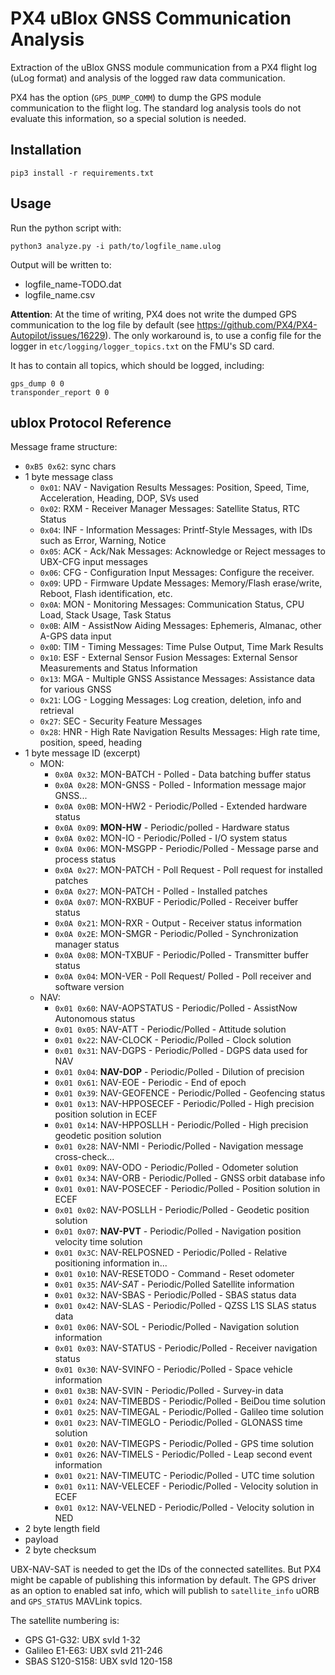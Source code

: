 # PX4 uBlox GNSS Communication Analysis
Extraction of the uBlox GNSS module communication from a PX4 flight log (uLog format) and analysis of the logged raw data communication.

PX4 has the option (`GPS_DUMP_COMM`) to dump the GPS module communication to the flight log.
The standard log analysis tools do not evaluate this information, so a special solution is needed.


## Installation
```shell
pip3 install -r requirements.txt
```


## Usage
Run the python script with:
```shell
python3 analyze.py -i path/to/logfile_name.ulog
```

Output will be written to:

- logfile_name-TODO.dat
- logfile_name.csv


**Attention**: At the time of writing, PX4 does not write the dumped GPS communication to the log file by default (see https://github.com/PX4/PX4-Autopilot/issues/16229).
The only workaround is, to use a config file for the logger in `etc/logging/logger_topics.txt` on the FMU's SD card.

It has to contain all topics, which should be logged, including:
```
gps_dump 0 0
transponder_report 0 0
```


## ublox Protocol Reference
Message frame structure:

- `0xB5 0x62`: sync chars
- 1 byte message class
    * `0x01`: NAV - Navigation Results Messages: Position, Speed, Time, Acceleration, Heading, DOP, SVs used
    * `0x02`: RXM - Receiver Manager Messages: Satellite Status, RTC Status
    * `0x04`: INF - Information Messages: Printf-Style Messages, with IDs such as Error, Warning, Notice
    * `0x05`: ACK - Ack/Nak Messages: Acknowledge or Reject messages to UBX-CFG input messages
    * `0x06`: CFG - Configuration Input Messages: Configure the receiver.
    * `0x09`: UPD - Firmware Update Messages: Memory/Flash erase/write, Reboot, Flash identification, etc.
    * `0x0A`: MON - Monitoring Messages: Communication Status, CPU Load, Stack Usage, Task Status
    * `0x0B`: AIM - AssistNow Aiding Messages: Ephemeris, Almanac, other A-GPS data input
    * `0x0D`: TIM - Timing Messages: Time Pulse Output, Time Mark Results
    * `0x10`: ESF - External Sensor Fusion Messages: External Sensor Measurements and Status Information
    * `0x13`: MGA - Multiple GNSS Assistance Messages: Assistance data for various GNSS
    * `0x21`: LOG - Logging Messages: Log creation, deletion, info and retrieval
    * `0x27`: SEC - Security Feature Messages
    * `0x28`: HNR - High Rate Navigation Results Messages: High rate time, position, speed, heading
- 1 byte message ID (excerpt)
    * MON:
        + `0x0A 0x32`: MON-BATCH - Polled - Data batching buffer status
        + `0x0A 0x28`: MON-GNSS - Polled - Information message major GNSS...
        + `0x0A 0x0B`: MON-HW2 - Periodic/Polled - Extended hardware status
        + `0x0A 0x09`: **MON-HW** - Periodic/polled - Hardware status
        + `0x0A 0x02`: MON-IO - Periodic/Polled - I/O system status
        + `0x0A 0x06`: MON-MSGPP - Periodic/Polled - Message parse and process status
        + `0x0A 0x27`: MON-PATCH - Poll Request - Poll request for installed patches
        + `0x0A 0x27`: MON-PATCH - Polled - Installed patches
        + `0x0A 0x07`: MON-RXBUF - Periodic/Polled - Receiver buffer status
        + `0x0A 0x21`: MON-RXR - Output - Receiver status information
        + `0x0A 0x2E`: MON-SMGR - Periodic/Polled - Synchronization manager status
        + `0x0A 0x08`: MON-TXBUF - Periodic/Polled - Transmitter buffer status
        + `0x0A 0x04`: MON-VER - Poll Request/ Polled - Poll receiver and software version
    * NAV:
        + `0x01 0x60`: NAV-AOPSTATUS - Periodic/Polled - AssistNow Autonomous status
        + `0x01 0x05`: NAV-ATT - Periodic/Polled - Attitude solution
        + `0x01 0x22`: NAV-CLOCK - Periodic/Polled - Clock solution
        + `0x01 0x31`: NAV-DGPS - Periodic/Polled - DGPS data used for NAV
        + `0x01 0x04`: **NAV-DOP** - Periodic/Polled - Dilution of precision
        + `0x01 0x61`: NAV-EOE - Periodic - End of epoch
        + `0x01 0x39`: NAV-GEOFENCE - Periodic/Polled - Geofencing status
        + `0x01 0x13`: NAV-HPPOSECEF - Periodic/Polled - High precision position solution in ECEF
        + `0x01 0x14`: NAV-HPPOSLLH - Periodic/Polled - High precision geodetic position solution
        + `0x01 0x28`: NAV-NMI - Periodic/Polled - Navigation message cross-check...
        + `0x01 0x09`: NAV-ODO - Periodic/Polled - Odometer solution
        + `0x01 0x34`: NAV-ORB - Periodic/Polled - GNSS orbit database info
        + `0x01 0x01`: NAV-POSECEF - Periodic/Polled - Position solution in ECEF
        + `0x01 0x02`: NAV-POSLLH - Periodic/Polled - Geodetic position solution
        + `0x01 0x07`: **NAV-PVT** - Periodic/Polled - Navigation position velocity time solution
        + `0x01 0x3C`: NAV-RELPOSNED - Periodic/Polled - Relative positioning information in...
        + `0x01 0x10`: NAV-RESETODO - Command - Reset odometer
        + `0x01 0x35`: _NAV-SAT_ - Periodic/Polled Satellite information
        + `0x01 0x32`: NAV-SBAS - Periodic/Polled - SBAS status data
        + `0x01 0x42`: NAV-SLAS - Periodic/Polled - QZSS L1S SLAS status data
        + `0x01 0x06`: NAV-SOL - Periodic/Polled - Navigation solution information
        + `0x01 0x03`: NAV-STATUS - Periodic/Polled - Receiver navigation status
        + `0x01 0x30`: NAV-SVINFO - Periodic/Polled - Space vehicle information
        + `0x01 0x3B`: NAV-SVIN - Periodic/Polled - Survey-in data
        + `0x01 0x24`: NAV-TIMEBDS - Periodic/Polled - BeiDou time solution
        + `0x01 0x25`: NAV-TIMEGAL - Periodic/Polled - Galileo time solution
        + `0x01 0x23`: NAV-TIMEGLO - Periodic/Polled - GLONASS time solution
        + `0x01 0x20`: NAV-TIMEGPS - Periodic/Polled - GPS time solution
        + `0x01 0x26`: NAV-TIMELS - Periodic/Polled - Leap second event information
        + `0x01 0x21`: NAV-TIMEUTC - Periodic/Polled - UTC time solution
        + `0x01 0x11`: NAV-VELECEF - Periodic/Polled - Velocity solution in ECEF
        + `0x01 0x12`: NAV-VELNED - Periodic/Polled - Velocity solution in NED
- 2 byte length field
- payload
- 2 byte checksum


UBX-NAV-SAT is needed to get the IDs of the connected satellites.
But PX4 might be capable of publishing this information by default.
The GPS driver as an option to enabled sat info, which will publish to `satellite_info` uORB and `GPS_STATUS` MAVLink topics.

The satellite numbering is:

- GPS G1-G32: UBX svId 1-32
- Galileo E1-E63: UBX svId 211-246
- SBAS S120-S158: UBX svId 120-158

